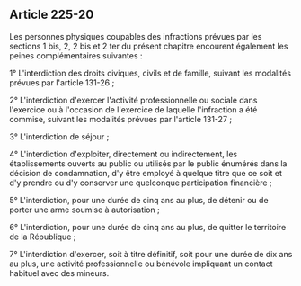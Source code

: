 Article 225-20
----
Les personnes physiques coupables des infractions prévues par les sections 1
bis, 2, 2 bis et 2 ter du présent chapitre encourent également les peines
complémentaires suivantes :

1° L'interdiction des droits civiques, civils et de famille, suivant les
modalités prévues par l'article 131-26 ;

2° L'interdiction d'exercer l'activité professionnelle ou sociale dans
l'exercice ou à l'occasion de l'exercice de laquelle l'infraction a été commise,
suivant les modalités prévues par l'article 131-27 ;

3° L'interdiction de séjour ;

4° L'interdiction d'exploiter, directement ou indirectement, les établissements
ouverts au public ou utilisés par le public énumérés dans la décision de
condamnation, d'y être employé à quelque titre que ce soit et d'y prendre ou d'y
conserver une quelconque participation financière ;

5° L'interdiction, pour une durée de cinq ans au plus, de détenir ou de porter
une arme soumise à autorisation ;

6° L'interdiction, pour une durée de cinq ans au plus, de quitter le territoire
de la République ;

7° L'interdiction d'exercer, soit à titre définitif, soit pour une durée de dix
ans au plus, une activité professionnelle ou bénévole impliquant un contact
habituel avec des mineurs.
